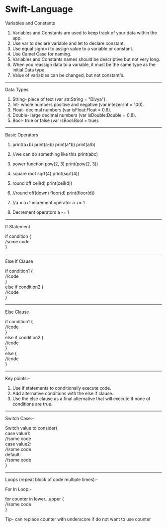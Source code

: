 # Swift-Language

Variables and Constants 

1. Variables and Constants are used to keep track of your data within the app.
2. Use var to declare variable and let to declare constant.
3. Use equal sign(=) to assign value to a variable or constant.
4. Use Camel Case for naming.
5. Variables and Constants names should be descriptive but not very long.
6. When you reassign data to a variable, it must be the same type as the initial Data type.
7. Value of variables can be changed, but not constant's.

<hr> 

Data Types

1. String- piece of text (var str:String = "Divya").
2. Int- whole numbers positive and negative (var intezer:Int = 100).
3. Float- decimal numbers (var isFloat:Float = 0.6).
4. Double- large decimal numbers (var isDouble:Double = 0.8).
5. Bool- true or false (var isBool:Bool = true).

<hr>

Basic Operators

1. print(a+b)
   print(a-b)
   print(a*b)
   print(a/b)

3. //we can do something like this
   print(a*b*c)

4. power function
   pow(2, 3)
   print(pow(2, 3))

5. square root
   sqrt(4)
   print(sqrt(4))

6. round off
   ceil(d)
   print(ceil(d))

7. //round off(down)
   floor(d)
   print(floor(d))

8. //a = a+1
   increment operator
   a += 1

9. Decrement operators
   a -= 1

<hr> 

If Statement

if condition {<br>
    /some code<br>
}

<hr>

Else If Clause

if condition1 {<br>
    //code<br>
}<br>
else if condition2 {<br>
    //code<br>
}

<hr>

Else Clause

if condition1 {<br>
      //code<br>
}<br>
else if condition2 {<br>
   //code<br>
}<br>
else {<br>
   //code<br>
}

<hr>

Key points:-

1. Use if statements to conditionally execute code.
2. Add alternative conditions with the else if clause.
3. Use the else clause as a final alternative that will execute if none of conditions are true.

<hr>

Switch Case:-

Switch value to consider{ <br>
case value1: <br>
     //some code <br>
case value2: <br>
     //some code <br>
default: <br>
     //some code <br>
}

<hr>

Loops (repeat block of code multiple times):-

For In Loop:-

for counter in lower...upper { <br>
   //some code <br>
} <br>

Tip- can replace counter with underscore if do not want to use counter
